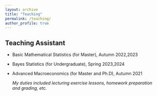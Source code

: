 ```yaml
---
layout: archive
title: "Teaching"
permalink: /teaching/
author_profile: true
---
```


Teaching Assistant
------
* Basic Mathematical Statistics (for Master), Autumn 2022,2023
* Bayes Statistics (for Undergraduate), Spring 2023,2024
* Advanced Macroeconomics (for Master and Ph.D), Autumn 2021

    *My duties included lecturing exercise lessons, homework preparation and grading, etc.*
